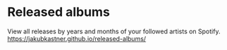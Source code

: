 # Released albums

View all releases by years and months of your followed artists on Spotify.
https://jakubkastner.github.io/released-albums/
